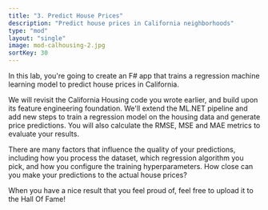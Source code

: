 ```yaml
---
title: "3. Predict House Prices"
description: "Predict house prices in California neighborhoods"
type: "mod"
layout: "single"
image: mod-calhousing-2.jpg
sortKey: 30
---
```


In this lab, you're going to create an F# app that trains a regression machine learning model to predict house prices in California.

We will revisit the California Housing code you wrote earlier, and build upon its feature engineering foundation. We'll extend the ML.NET pipeline and add new steps to train a regression model on the housing data and generate price predictions. You will also calculate the RMSE, MSE and MAE metrics to evaluate your results.

There are many factors that influence the quality of your predictions, including how you process the dataset, which regression algorithm you pick, and how you configure the training hyperparameters. How close can you make your predictions to the actual house prices?

When you have a nice result that you feel proud of, feel free to upload it to the Hall Of Fame!